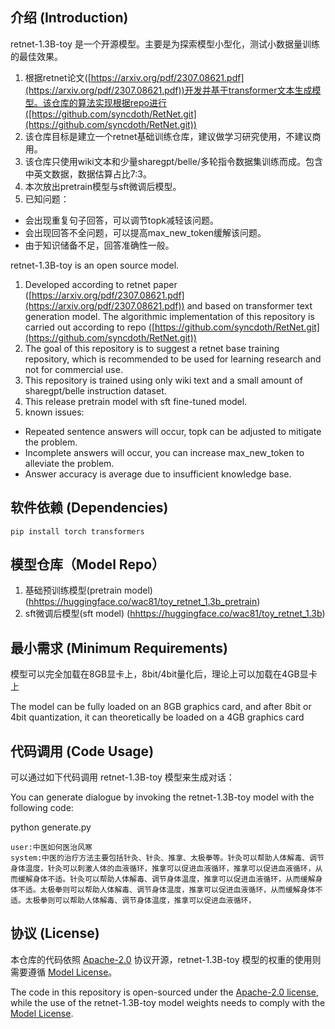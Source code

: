 ## 介绍 (Introduction)
retnet-1.3B-toy 是一个开源模型。主要是为探索模型小型化，测试小数据量训练的最佳效果。

1. 根据retnet论文([https://arxiv.org/pdf/2307.08621.pdf](https://arxiv.org/pdf/2307.08621.pdf))开发并基于transformer文本生成模型。该仓库的算法实现根据repo进行([https://github.com/syncdoth/RetNet.git](https://github.com/syncdoth/RetNet.git))
2. 该仓库目标是建立一个retnet基础训练仓库，建议做学习研究使用，不建议商用。
3. 该仓库只使用wiki文本和少量sharegpt/belle/多轮指令数据集训练而成。包含中英文数据，数据估算占比7:3。
4. 本次放出pretrain模型与sft微调后模型。
5. 已知问题：
  - 会出现重复句子回答，可以调节topk减轻该问题。
  - 会出现回答不全问题，可以提高max_new_token缓解该问题。
  - 由于知识储备不足，回答准确性一般。


retnet-1.3B-toy is an open source model.
1. Developed according to retnet paper ([https://arxiv.org/pdf/2307.08621.pdf](https://arxiv.org/pdf/2307.08621.pdf)) and based on transformer text generation model. The algorithmic implementation of this repository is carried out according to repo ([https://github.com/syncdoth/RetNet.git](https://github.com/syncdoth/RetNet.git))
2. The goal of this repository is to suggest a retnet base training repository, which is recommended to be used for learning research and not for commercial use.
3. This repository is trained using only wiki text and a small amount of sharegpt/belle instruction dataset.
4. This release pretrain model with sft fine-tuned model.
5. known issues:
- Repeated sentence answers will occur, topk can be adjusted to mitigate the problem.
- Incomplete answers will occur, you can increase max_new_token to alleviate the problem.
- Answer accuracy is average due to insufficient knowledge base.

## 软件依赖 (Dependencies)

```shell
pip install torch transformers
```

## 模型仓库（Model Repo）
1. 基础预训练模型(pretrain model)
([hhttps://huggingface.co/wac81/toy_retnet_1.3b_pretrain](https://huggingface.co/wac81/toy_retnet_1.3b_pretrain))
2. sft微调后模型(sft model)
([hhttps://huggingface.co/wac81/toy_retnet_1.3b](https://huggingface.co/wac81/toy_retnet_1.3b))

## 最小需求 (Minimum Requirements)

模型可以完全加载在8GB显卡上，8bit/4bit量化后，理论上可以加载在4GB显卡上

The model can be fully loaded on an 8GB graphics card, and after 8bit or 4bit quantization, it can theoretically be loaded on a 4GB graphics card

## 代码调用 (Code Usage)

可以通过如下代码调用 retnet-1.3B-toy 模型来生成对话：

You can generate dialogue by invoking the retnet-1.3B-toy model with the following code:

python generate.py

```shell
user:中医如何医治风寒
system:中医的治疗方法主要包括针灸、针灸、推拿、太极拳等。针灸可以帮助人体解毒、调节身体温度，针灸可以刺激人体的血液循环，推拿可以促进血液循环，推拿可以促进血液循环，从而缓解身体不适。针灸可以帮助人体解毒、调节身体温度，推拿可以促进血液循环，从而缓解身体不适。太极拳则可以帮助人体解毒、调节身体温度，推拿可以促进血液循环，从而缓解身体不适。太极拳则可以帮助人体解毒、调节身体温度，推拿可以促进血液循环，
```


## 协议 (License)

本仓库的代码依照 [Apache-2.0](LICENSE) 协议开源，retnet-1.3B-toy 模型的权重的使用则需要遵循 [Model License](MODEL_LICENSE)。

The code in this repository is open-sourced under the [Apache-2.0 license](LICENSE), while the use of the retnet-1.3B-toy model weights needs to comply with the [Model License](MODEL_LICENSE).
